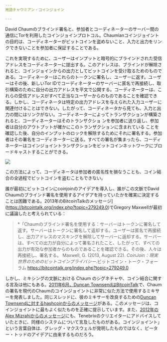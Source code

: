 ```yaml
---
用語チャウミアン・コインジョイン

---
```

David Chaumのブラインド署名と、参加者とコーディネーターのサーバー間の通信にTorを利用したコインジョインプロトコル。Chaumianコインジョイントの目的は、コーディネーターがビットコインを盗めないこと、入力と出力をリンクできないことを参加者に保証することである。

これを実現するために、ユーザーはインプットと暗号的にブラインドされた受信アドレスをコーディネーターに提出する。このアドレスは、ブラインドが解除されると、コインジョインからの出力としてビットコインを受け取るためのものである。コーディネーターはこれらのトークンに署名し、ユーザーに返す。ユーザーはその後、新しいTor IDでコーディネーターのサーバーに匿名で再接続し、取引構築のために自分の出力アドレスを平文で公開する。コーディネーターは、これらの受信アドレスがすべて正当なユーザーからのものであることを確認できる。しかし、コーディネータは特定の出力アドレスを与えられた入力ユーザーに関連付けることはできない。したがって、コーディネータから見ても、入力と出力の間にはリンクがない。コーディネーターによってトランザクションが構築されると、コーディネーターはそのトランザクショ ンを参加者に送り返し、参加者は自分のアウトプットが確かにこのトランザクションに含まれている ことを確認した後、自分のインプットのロックを解除するためにそれに署名する。参加者はその署名をコーディネーターに送る。すべての署名が集まったら、コーディネーターはコインジョイントランザクションをビットコインネットワークにブロードキャストすることができる。

![](../../dictionnaire/assets/38.webp)

この方法によって、コーディネータは参加者の匿名性を損なうことも、コイン結合の全過程でビットコインを盗むこともできない。

誰が最初にビットコインにcoinjoinのアイデアを導入し、誰がこの文脈でDavid Chaumのブラインド署名を使用するアイデアを持っていたかを確実に決定することは困難である。2013年のBitcoinTalkのメッセージ](https://bitcointalk.org/index.php?topic=279249.0)でGregory Maxwellが最初に議論したと考えられている：

> *「Chaumのブラインド署名を使用する：サーバーはトークンに署名して返す。サーバーはトークンに署名して返却する。ユーザーは匿名で再接続し、出力アドレスのマスキングを解除してサーバーに返却する。サーバーは、すべての出力が自分によって署名されたこと、したがって、すべての出力が有効な参加者からのものであることを確認できる。その後、人々は再接続し、署名する。
Maxwell, G. (2013, August 22). *CoinJoin：現実世界のためのビットコインプライバシー*.ビットコイン・トーク・フォーラム https://bitcointalk.org/index.php?topic=279249.0

しかし、ミキシングの文脈における Chaum のシグネチャや、コイン結合に関する言及は他にもある。[2011年6月、Duncan TownsendはBitcoinTalk](https://bitcointalk.org/index.php?topic=12751.0)で、Chaumの署名を現代のChaumのコインジョイントに非常に似た方法で使用するミキサーを発表しました。同じスレッドに、彼のミキサーを改良するための[Duncan Townsendに対するhashcoinからのメッセージ](https://bitcointalk.org/index.php?topic=12751.msg315793#msg315793)がある。このメッセージは、コインジョイントに最もよく似たものを正確に提示しています。また、[2012年のAlex Mizrahiからのメッセージ](https://gist.github.com/killerstorm/6f843e1d3ffc38191aebca67d483bd88#file-laundry)にも、Tenebrixのクリエイターにアドバイスしていたときに、同様のシステムについて言及したものがある。コインジョイント」という言葉自体は、グレッグ・マクスウェルが発明したものではなく、ピーター・トッドのアイデアに由来するものだろう。